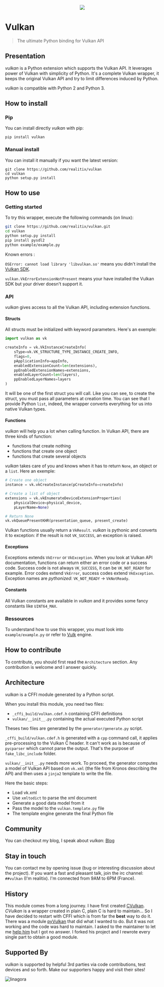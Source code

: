 <p align="center">
<img src="https://cdn.rawgit.com/realitix/vulkan/182062bc/logo/cvulkan-180x180.png" />
</p>

# Vulkan

> The ultimate Python binding for Vulkan API

## Presentation

*vulkan* is a Python extension which supports the Vulkan API. It leverages power of Vulkan with simplicity of Python.
It's a complete Vulkan wrapper, it keeps the original Vulkan API and try to limit differences induced by Python.

*vulkan* is compatible with Python 2 and Python 3.

## How to install

### Pip

You can install directly *vulkan* with pip:

```
pip install vulkan
```

### Manual install

You can install it manually if you want the latest version:

```
git clone https://github.com/realitix/vulkan
cd vulkan
python setup.py install
```


## How to use

### Getting started

To try this wrapper, execute the following commands (on linux):

```bash
git clone https://github.com/realitix/vulkan.git
cd vulkan
python setup.py install
pip install pysdl2
python example/example.py
```

Known errors :

`OSError: cannot load library 'libvulkan.so'` means you didn't install the [Vulkan SDK](https://vulkan.lunarg.com/).

`vulkan.VkErrorExtensionNotPresent` means your have installed the Vulkan SDK but your driver doesn't support it.


### API

*vulkan* gives access to all the Vulkan API, including extension functions.

#### Structs

All structs must be initialized with keyword parameters. Here's an exemple:

```python
import vulkan as vk

createInfo = vk.VkInstanceCreateInfo(
    sType=vk.VK_STRUCTURE_TYPE_INSTANCE_CREATE_INFO,
    flags=0,
    pApplicationInfo=appInfo,
    enabledExtensionCount=len(extensions),
    ppEnabledExtensionNames=extensions,
    enabledLayerCount=len(layers),
    ppEnabledLayerNames=layers
)
```

It will be one of the first struct you will call. Like you can see, to
create the struct, you must pass all parameters at creation time. You
can see that I provide Python `list`, indeed, the wrapper converts everything
for us into native Vulkan types.

#### Functions

*vulkan* will help you a lot when calling function. In Vulkan API, there are three
kinds of function:

  - functions that create nothing
  - functions that create one object
  - functions that create several objects

*vulkan* takes care of you and knows when it has to return `None`, an object
or a `list`. Here an exemple:

```python
# Create one object
instance = vk.vkCreateInstance(pCreateInfo=createInfo)

# Create a list of object
extensions = vk.vkEnumerateDeviceExtensionProperties(
    physicalDevice=physical_device,
    pLayerName=None)

# Return None
vk.vkQueuePresentKHR(presentation_queue, present_create)
```

Vulkan functions usually return a `VkResult`. *vulkan* is pythonic and
converts it to exception: if the result is not `VK_SUCCESS`, an exception is
raised.

#### Exceptions

Exceptions extends `VkError` or `VkException`. When you look at Vulkan API
documentation, functions can return either an error code or a success code.
Success code is not always `VK_SUCCESS`, it can be `VK_NOT_READY` for example.
Error codes extend `VkError`, success codes extend `VkException`.
Exception names are *pythonized*: `VK_NOT_READY` -> `VkNotReady`.

#### Constants

All Vulkan constants are available in *vulkan* and it provides some fancy
constants like `UINT64_MAX`.


### Ressources

To understand how to use this wrapper, you must look into `example/example.py` or
refer to [Vulk](https://github.com/realitix/vulk) engine.


## How to contribute

To contribute, you should first read the `Architecture` section.
Any contribution is welcome and I answer quickly.


## Architecture

*vulkan* is a CFFI module generated by a Python script.

When you install this module, you need two files:

- `_cffi_build/vulkan.cdef.h` containing CFFI definitions
- `vulkan/__init__.py` containing the actual executed Python script

Theses two files are generated by the `generator/generate.py` script.

`_cffi_build/vulkan.cdef.h` is generated with a `cpp` command call, it applies pre-processing to the Vulkan C header.
It can't work as is because of `pycparser` which cannot parse the output. That's the purpose of `fake_libc_include` folder.

`vulkan/__init__.py` needs more work.
To proceed, the generator computes a model of Vulkan API based on `vk.xml`
(the file from Kronos describing the API) and then uses a `jinja2` template
to write the file.

Here the basic steps:

 - Load vk.xml
 - Use `xmltodict` to parse the xml document
 - Generate a good data model from it
 - Pass the model to the `vulkan.template.py` file
 - The template engine generate the final Python file

## Community

You can checkout my blog, I speak about *vulkan*:
[Blog](https://realitix.github.io)

## Stay in touch

You can contact me by opening issue (bug or interesting discussion about
the project). If you want a fast and pleasant talk, join the irc channel:
`##vulkan` (I'm realitix). I'm connected from 9AM to 6PM (France).

## History

This module comes from a long journey. I have first created [CVulkan](https://github.com/realitix/cvulkan).
*CVulkan* is a wrapper created in plain C, plain C is hard to maintain... So I have decided to restart with
CFFI which is from far the **best** way to do it. There was a module [pyVulkan](https://github.com/bglgwyng/pyVulkan)
that did what I wanted to do. But it was not working and the code was hard to maintain. I asked to the maintainer
to let me [help him](https://github.com/bglgwyng/pyVulkan/issues/12) but I got no answer.
I forked his project and I rewrote every single part to obtain a good module.

## Supported By

*vulkan* is supported by helpful 3rd parties via code contributions, test devices and so forth.
Make our supporters happy and visit their sites!

![linagora](https://www.linagora.com/sites/all/themes/tux/logo.png)
